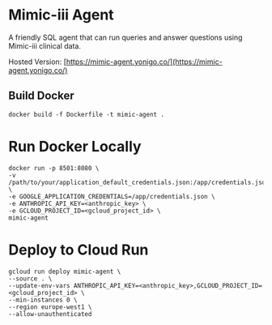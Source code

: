 # Mimic-iii Agent

A friendly SQL agent that can run queries and answer questions using Mimic-iii clinical data.


Hosted Version: [https://mimic-agent.yonigo.co/](https://mimic-agent.yonigo.co/)

## Build Docker
```
docker build -f Dockerfile -t mimic-agent .
```

# Run Docker Locally
```
docker run -p 8501:8080 \
-v /path/to/your/application_default_credentials.json:/app/credentials.json \
-e GOOGLE_APPLICATION_CREDENTIALS=/app/credentials.json \
-e ANTHROPIC_API_KEY=<anthropic_key> \
-e GCLOUD_PROJECT_ID=<gcloud_project_id> \
mimic-agent
```

# Deploy to Cloud Run
```
gcloud run deploy mimic-agent \
--source . \
--update-env-vars ANTHROPIC_API_KEY=<anthropic_key>,GCLOUD_PROJECT_ID=<gcloud_project_id> \
--min-instances 0 \
--region europe-west1 \
--allow-unauthenticated
